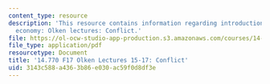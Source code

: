 ```yaml
---
content_type: resource
description: 'This resource contains information regarding introduction to political
  economy: Olken lectures: Conflict.'
file: https://ol-ocw-studio-app-production.s3.amazonaws.com/courses/14-770-introduction-to-political-economy-fall-2017/3143c588a4363b86e030ac59f0d8df3e_MIT14_770F17_lec15_17.pdf
file_type: application/pdf
resourcetype: Document
title: '14.770 F17 Olken Lectures 15-17: Conflict'
uid: 3143c588-a436-3b86-e030-ac59f0d8df3e
---
```

